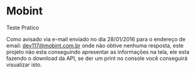 # Mobint
Teste Pratico

Como avisado via e-mail enviado no dia 28/01/2016 para o endereço de email: dev117@mobint.com.br onde não obtive nenhuma resposta, este projeto não esta conseguindo apresentar as informações na tela, ele esta fazendo o download da API, se der um print no console você conseguirá visualizar isto.

